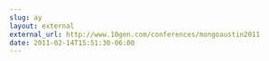 ```yaml
---
slug: ay
layout: external
external_url: http://www.10gen.com/conferences/mongoaustin2011
date: 2011-02-14T15:51:30-06:00
---
```

